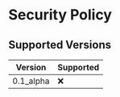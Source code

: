 # Security Policy

## Supported Versions

| Version | Supported          |
| ------- | ------------------ |
| 0.1_alpha| :x: |
